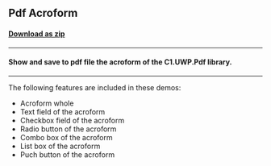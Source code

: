 ## Pdf Acroform
#### [Download as zip](https://grapecity.github.io/DownGit/#/home?url=https://github.com/GrapeCity/ComponentOne-UWP-Samples/tree/master/C1.UWP.Pdf/CS/PdfAcroform)
____
#### Show and save to pdf file the acroform of the C1.UWP.Pdf library.
____
The following features are included in these demos:

* Acroform whole
* Text field of the acroform
* Checkbox field of the acroform
* Radio button of the acroform
* Combo box of the acroform
* List box of the acroform
* Puch button of the acroform
